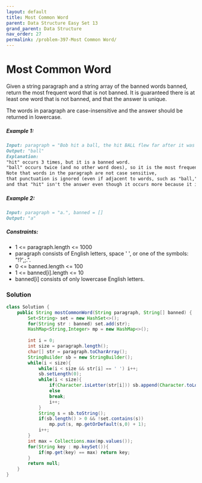 ```yaml
---
layout: default
title: Most Common Word
parent: Data Structure Easy Set 13
grand_parent: Data Structure
nav_order: 27
permalink: /problem-397-Most Common Word/
---
```

# Most Common Word
Given a string paragraph and a string array of the banned words banned, return the most frequent word that is not banned. It is guaranteed there is at least one word that is not banned, and that the answer is unique.

The words in paragraph are case-insensitive and the answer should be returned in lowercase.

##### Example 1:
```markdown
Input: paragraph = "Bob hit a ball, the hit BALL flew far after it was hit.", banned = ["hit"]
Output: "ball"
Explanation:
"hit" occurs 3 times, but it is a banned word.
"ball" occurs twice (and no other word does), so it is the most frequent non-banned word in the paragraph.
Note that words in the paragraph are not case sensitive,
that punctuation is ignored (even if adjacent to words, such as "ball,"),
and that "hit" isn't the answer even though it occurs more because it is banned.
```
##### Example 2:
```markdown
Input: paragraph = "a.", banned = []
Output: "a"
```
##### Constraints:
* 1 <= paragraph.length <= 1000
* paragraph consists of English letters, space ' ', or one of the symbols: "!?',;.".
* 0 <= banned.length <= 100
* 1 <= banned[i].length <= 10
* banned[i] consists of only lowercase English letters.

### Solution
```java
class Solution {
    public String mostCommonWord(String paragraph, String[] banned) {
        Set<String> set = new HashSet<>();
        for(String str : banned) set.add(str);
        HashMap<String,Integer> mp = new HashMap<>();
        
        int i = 0;
        int size = paragraph.length();
        char[] str = paragraph.toCharArray();
        StringBuilder sb = new StringBuilder();
        while(i < size){
            while(i < size && str[i] == ' ') i++;
            sb.setLength(0);
            while(i < size){
                if(Character.isLetter(str[i])) sb.append(Character.toLowerCase(str[i]));
                else
                break;
                i++;
            }
            String s = sb.toString();
            if(sb.length() > 0 && !set.contains(s)) 
                mp.put(s, mp.getOrDefault(s,0) + 1);
            i++;
        }
        int max = Collections.max(mp.values());
        for(String key : mp.keySet()){
            if(mp.get(key) == max) return key;
        }
        return null;
    }
}
```